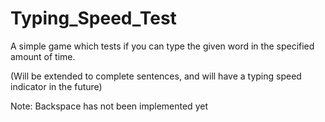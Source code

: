 # Typing_Speed_Test
A simple game which tests if you can type the given word in the specified amount of time.

(Will be extended to complete sentences, and will have a typing speed indicator in the future)

Note: Backspace has not been implemented yet
